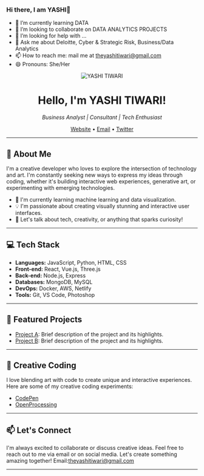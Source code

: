 ### Hi there, I am YASHI👋

- 🌱 I’m currently learning DATA
- 👯 I’m looking to collaborate on DATA ANALYTICS PROJECTS
- 🤔 I’m looking for help with ...
- 💬 Ask me about Deloitte, Cyber & Strategic Risk, Business/Data Analytics
- 📫 How to reach me: mail me at theyashitiwari@gmail.com
- 😄 Pronouns: She/Her



<p align="center">
  <img src="https://yourimageurl.com/your-image.png" alt="YASHI TIWARI">
</p>

<h1 align="center">Hello, I'm YASHI TIWARI!</h1>

<p align="center">
  <em>Business Analyst | Consultant | Tech Enthusiast</em>
</p>

<p align="center">
  <a href="https://yourwebsite.com">Website</a> •
  <a href="theyashitiwari@gmail.com">Email</a> •
  <a href="https://twitter.com/yourusername">Twitter</a>
</p>

---

## 🚀 About Me

I'm a creative developer who loves to explore the intersection of technology and art. I'm constantly seeking new ways to express my ideas through coding, whether it's building interactive web experiences, generative art, or experimenting with emerging technologies.

- 🌱 I'm currently learning machine learning and data visualization.
- 💡 I'm passionate about creating visually stunning and interactive user interfaces.
- 💬 Let's talk about tech, creativity, or anything that sparks curiosity!

---

## 💻 Tech Stack

- **Languages:** JavaScript, Python, HTML, CSS
- **Front-end:** React, Vue.js, Three.js
- **Back-end:** Node.js, Express
- **Databases:** MongoDB, MySQL
- **DevOps:** Docker, AWS, Netlify
- **Tools:** Git, VS Code, Photoshop

---

## 🌟 Featured Projects

- [Project A](https://github.com/yourusername/project-a): Brief description of the project and its highlights.
- [Project B](https://github.com/yourusername/project-b): Brief description of the project and its highlights.

---

## 🎨 Creative Coding

I love blending art with code to create unique and interactive experiences. Here are some of my creative coding experiments:

- [CodePen](https://codepen.io/yourusername)
- [OpenProcessing](https://openprocessing.org/user/yourusername)

---

## 📫 Let's Connect

I'm always excited to collaborate or discuss creative ideas. Feel free to reach out to me via email or on social media. Let's create something amazing together!
Email:theyashitiwari@gmail.com

---


